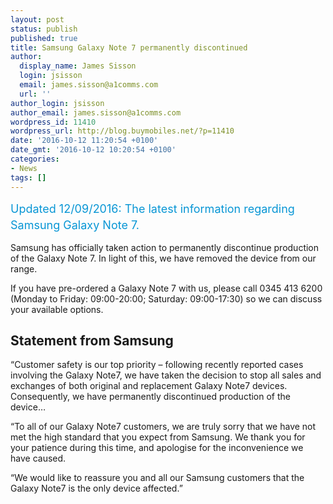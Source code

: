 ```yaml
---
layout: post
status: publish
published: true
title: Samsung Galaxy Note 7 permanently discontinued
author:
  display_name: James Sisson
  login: jsisson
  email: james.sisson@a1comms.com
  url: ''
author_login: jsisson
author_email: james.sisson@a1comms.com
wordpress_id: 11410
wordpress_url: http://blog.buymobiles.net/?p=11410
date: '2016-10-12 11:20:54 +0100'
date_gmt: '2016-10-12 10:20:54 +0100'
categories:
- News
tags: []
---
```

<p><span class="postStandFirst" style="color: #0896d5; line-height: 26px; font-size: 18px;">Updated 12/09/2016: The latest information regarding Samsung Galaxy Note 7.</span></p>
<p>Samsung has officially taken action to permanently discontinue production of the Galaxy Note 7. In light of this, we have removed the device from our range.</p>
<p>If you have pre-ordered a Galaxy Note 7 with us, please call 0345 413 6200 (Monday to Friday: 09:00-20:00; Saturday: 09:00-17:30) so we can discuss your available options.</p>
<h2>Statement from Samsung</h2>
<p>&ldquo;Customer safety is our top priority &ndash; following recently reported cases involving the Galaxy Note7, we have taken the decision to stop all sales and exchanges of both original and replacement Galaxy Note7 devices. Consequently, we have permanently discontinued production of the device&hellip;</p>
<p>&ldquo;To all of our Galaxy Note7 customers, we are truly sorry that we have not met the high standard that you expect from Samsung. We thank you for your patience during this time, and apologise for the inconvenience we have caused.</p>
<p>&ldquo;We would like to reassure you and all our Samsung customers that the Galaxy Note7 is the only device affected.&rdquo;</p>

